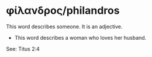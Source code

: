 # φίλανδρος/philandros
This word describes someone. It is an adjective.
* This word describes a woman who loves her husband.

See: Titus 2:4
